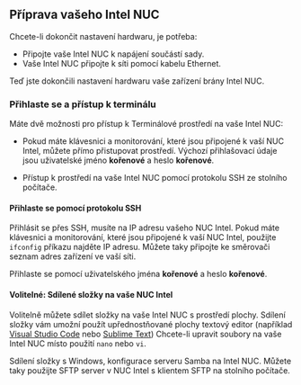 ## <a name="prepare-your-intel-nuc"></a>Příprava vašeho Intel NUC

Chcete-li dokončit nastavení hardwaru, je potřeba:

- Připojte vaše Intel NUC k napájení součástí sady.
- Vaše Intel NUC připojte k síti pomocí kabelu Ethernet.

Teď jste dokončili nastavení hardwaru vaše zařízení brány Intel NUC.

### <a name="sign-in-and-access-the-terminal"></a>Přihlaste se a přístup k terminálu

Máte dvě možnosti pro přístup k Terminálové prostředí na vaše Intel NUC:

- Pokud máte klávesnici a monitorování, které jsou připojené k vaší NUC Intel, můžete přímo přistupovat prostředí. Výchozí přihlašovací údaje jsou uživatelské jméno **kořenové** a heslo **kořenové**.

- Přístup k prostředí na vaše Intel NUC pomocí protokolu SSH ze stolního počítače.

#### <a name="sign-in-with-ssh"></a>Přihlaste se pomocí protokolu SSH

Přihlásit se přes SSH, musíte na IP adresu vašeho NUC Intel. Pokud máte klávesnici a monitorování, které jsou připojené k vaší NUC Intel, použijte `ifconfig` příkazu najděte IP adresu. Můžete taky připojte ke směrovači seznam adres zařízení ve vaší síti.

Přihlaste se pomocí uživatelského jména **kořenové** a heslo **kořenové**.

#### <a name="optional-share-a-folder-on-your-intel-nuc"></a>Volitelné: Sdílené složky na vaše NUC Intel

Volitelně můžete sdílet složky na vaše Intel NUC s prostředí plochy. Sdílení složky vám umožní použít upřednostňované plochy textový editor (například [Visual Studio Code](https://code.visualstudio.com/) nebo [Sublime Text](http://www.sublimetext.com/)) Chcete-li upravit soubory na vaše Intel NUC místo použití `nano` nebo `vi`.

Sdílení složky s Windows, konfigurace serveru Samba na Intel NUC. Můžete taky použijte SFTP server v NUC Intel s klientem SFTP na stolního počítače.
